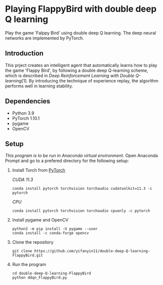 # Playing FlappyBird with double deep Q learning

Play the game 'Falppy Bird' using double deep Q learning. The deep neural networks are implemented by PyTorch.

## Introduction
This prject creates an intelligent agent that automatically learns how to play the game 'Flappy Bird', by following a double deep Q-learning scheme, which is described in _Deep Reinforcement Learning with Double Q-learning_[1]. By introducing the technique of experience replay, the algorithm performs well in learning stability. 

## Dependencies
- Python 3.9
- PyTorch 1.10.1
- pygame
- OpenCV

## Setup
_This program is to be run in Anaconda virtual environment._ Open Anaconda Prompt and go to a prefered directory for the following setup:
 
1. Install Torch from [PyTorch](https://pytorch.org/)

   _CUDA 11.3_
    ```
    conda install pytorch torchvision torchaudio cudatoolkit=11.3 -c pytorch
    ```
   _CPU_
    ```
    conda install pytorch torchvision torchaudio cpuonly -c pytorch
    ```

2. Install pygame and OpenCV
   ```
   python3 -m pip install -U pygame --user
   conda install -c conda-forge opencv
   ```

3. Clone the repository
   ```
   git clone https://github.com/yifanyin11/double-deep-Q-learning-FlappyBird.git
   ```

4. Run the program
   ```
   cd double-deep-Q-learning-FlappyBird
   python ddqn_FlappyBird.py
   ```


